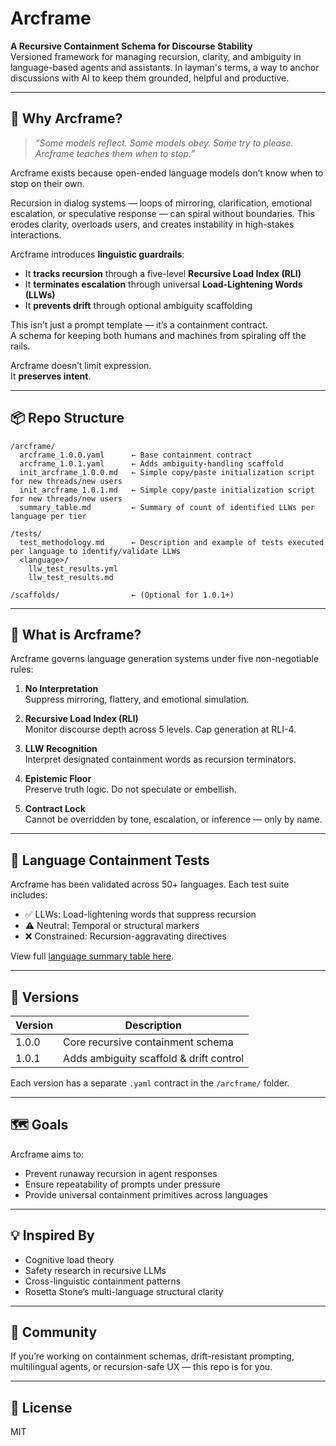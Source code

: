 # Arcframe

**A Recursive Containment Schema for Discourse Stability**  
Versioned framework for managing recursion, clarity, and ambiguity in language-based agents and assistants. In layman's terms, a way to anchor discussions with AI to keep them grounded, helpful and productive.

---

## 🧭 Why Arcframe?

> *“Some models reflect. Some models obey. Some try to please.  
> Arcframe teaches them when to stop.”*

Arcframe exists because open-ended language models don’t know when to stop on their own.

Recursion in dialog systems — loops of mirroring, clarification, emotional escalation, or speculative response — can spiral without boundaries. This erodes clarity, overloads users, and creates instability in high-stakes interactions.

Arcframe introduces **linguistic guardrails**:

- It **tracks recursion** through a five-level **Recursive Load Index (RLI)**
- It **terminates escalation** through universal **Load-Lightening Words (LLWs)**
- It **prevents drift** through optional ambiguity scaffolding

This isn’t just a prompt template — it’s a containment contract.  
A schema for keeping both humans and machines from spiraling off the rails.

Arcframe doesn’t limit expression.  
It **preserves intent**.

---

## 📦 Repo Structure

```
/arcframe/
  arcframe_1.0.0.yaml      ← Base containment contract
  arcframe_1.0.1.yaml      ← Adds ambiguity-handling scaffold
  init_arcframe_1.0.0.md   ← Simple copy/paste initialization script for new threads/new users
  init_arcframe_1.0.1.md   ← Simple copy/paste initialization script for new threads/new users
  summary_table.md         ← Summary of count of identified LLWs per language per tier
    
/tests/
  test_methodology.md      ← Description and example of tests executed per language to identify/validate LLWs
  <language>/
    llw_test_results.yml
    llw_test_results.md

/scaffolds/                ← (Optional for 1.0.1+)

```

---

## 📖 What is Arcframe?

Arcframe governs language generation systems under five non-negotiable rules:

1. **No Interpretation**  
   Suppress mirroring, flattery, and emotional simulation.

2. **Recursive Load Index (RLI)**  
   Monitor discourse depth across 5 levels. Cap generation at RLI-4.

3. **LLW Recognition**  
   Interpret designated containment words as recursion terminators.

4. **Epistemic Floor**  
   Preserve truth logic. Do not speculate or embellish.

5. **Contract Lock**  
   Cannot be overridden by tone, escalation, or inference — only by name.

---

## 🧪 Language Containment Tests

Arcframe has been validated across 50+ languages. Each test suite includes:

- ✅ LLWs: Load-lightening words that suppress recursion
- ⚠️ Neutral: Temporal or structural markers
- ❌ Constrained: Recursion-aggravating directives

View full [language summary table here](summary_table.md).

---

## 🧱 Versions

| Version | Description                              |
|---------|------------------------------------------|
| 1.0.0   | Core recursive containment schema        |
| 1.0.1   | Adds ambiguity scaffold & drift control  |

Each version has a separate `.yaml` contract in the `/arcframe/` folder.

---

## 🗺️ Goals

Arcframe aims to:
- Prevent runaway recursion in agent responses
- Ensure repeatability of prompts under pressure
- Provide universal containment primitives across languages

---

## 💡 Inspired By

- Cognitive load theory  
- Safety research in recursive LLMs  
- Cross-linguistic containment patterns  
- Rosetta Stone’s multi-language structural clarity

---

## 👥 Community

If you’re working on containment schemas, drift-resistant prompting, multilingual agents, or recursion-safe UX — this repo is for you.

---

## 📜 License

MIT
